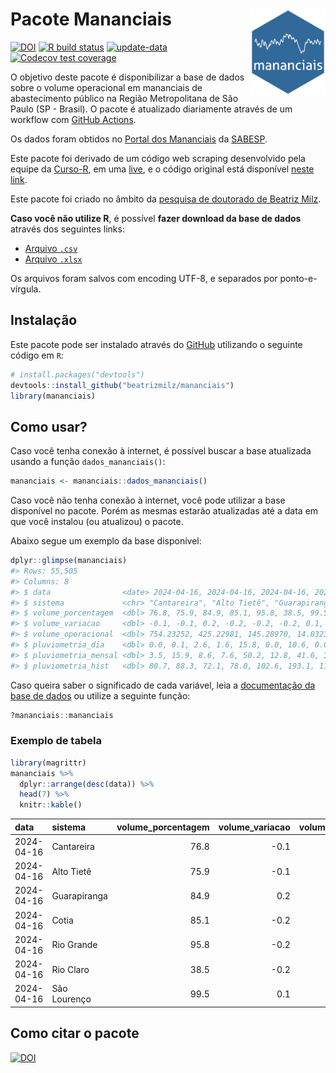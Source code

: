 
<!-- README.md is generated from README.Rmd. Please edit that file -->

# Pacote Mananciais <img src="man/figures/hexlogo.png" align="right" width = "120px"/>

<!-- badges: start -->

[![DOI](https://zenodo.org/badge/DOI/10.5281/zenodo.4733056.svg)](https://doi.org/10.5281/zenodo.4733056)
[![R build
status](https://github.com/beatrizmilz/mananciais/workflows/R-CMD-check/badge.svg)](https://github.com/beatrizmilz/mananciais/actions)
[![update-data](https://github.com/beatrizmilz/mananciais/actions/workflows/2-update_data.yaml/badge.svg)](https://github.com/beatrizmilz/mananciais/actions/workflows/2-update_data.yaml)
[![Codecov test
coverage](https://codecov.io/gh/beatrizmilz/mananciais/branch/master/graph/badge.svg)](https://codecov.io/gh/beatrizmilz/mananciais?branch=master)
<!-- badges: end -->

O objetivo deste pacote é disponibilizar a base de dados sobre o volume
operacional em mananciais de abastecimento público na Região
Metropolitana de São Paulo (SP - Brasil). O pacote é atualizado
diariamente através de um workflow com [GitHub
Actions](https://github.com/beatrizmilz/mananciais/actions).

Os dados foram obtidos no [Portal dos
Mananciais](http://mananciais.sabesp.com.br/Situacao) da
[SABESP](http://site.sabesp.com.br/site/Default.aspx).

Este pacote foi derivado de um código web scraping desenvolvido pela
equipe da [Curso-R](https://www.curso-r.com/), em uma
[live](https://youtu.be/jvZIxrMmOcQ), e o código original está
disponível [neste
link](https://github.com/curso-r/lives/blob/master/drafts/20200730_scraper_sabesp.R).

Este pacote foi criado no âmbito da [pesquisa de doutorado de Beatriz
Milz](https://beatrizmilz.github.io/tese/).

**Caso você não utilize R**, é possível **fazer download da base de
dados** através dos seguintes links:

- [Arquivo
  `.csv`](https://github.com/beatrizmilz/mananciais/raw/master/inst/extdata/mananciais.csv)
- [Arquivo
  `.xlsx`](https://github.com/beatrizmilz/mananciais/blob/master/inst/extdata/mananciais.xlsx?raw=true)

Os arquivos foram salvos com encoding UTF-8, e separados por
ponto-e-vírgula.

## Instalação

Este pacote pode ser instalado através do [GitHub](https://github.com/)
utilizando o seguinte código em `R`:

``` r
# install.packages("devtools")
devtools::install_github("beatrizmilz/mananciais")
library(mananciais)
```

## Como usar?

Caso você tenha conexão à internet, é possível buscar a base atualizada
usando a função `dados_mananciais()`:

``` r
mananciais <- mananciais::dados_mananciais() 
```

Caso você não tenha conexão à internet, você pode utilizar a base
disponível no pacote. Porém as mesmas estarão atualizadas até a data em
que você instalou (ou atualizou) o pacote.

Abaixo segue um exemplo da base disponível:

``` r
dplyr::glimpse(mananciais)
#> Rows: 55,505
#> Columns: 8
#> $ data                <date> 2024-04-16, 2024-04-16, 2024-04-16, 2024-04-16, 2…
#> $ sistema             <chr> "Cantareira", "Alto Tietê", "Guarapiranga", "Cotia…
#> $ volume_porcentagem  <dbl> 76.8, 75.9, 84.9, 85.1, 95.8, 38.5, 99.5, 76.9, 76…
#> $ volume_variacao     <dbl> -0.1, -0.1, 0.2, -0.2, -0.2, -0.2, 0.1, -0.1, -0.1…
#> $ volume_operacional  <dbl> 754.23252, 425.22981, 145.28970, 14.03234, 107.474…
#> $ pluviometria_dia    <dbl> 0.0, 0.1, 2.6, 1.6, 15.8, 0.0, 10.6, 0.0, 0.0, 0.0…
#> $ pluviometria_mensal <dbl> 3.5, 15.9, 8.6, 7.6, 50.2, 12.8, 41.6, 3.5, 15.8, …
#> $ pluviometria_hist   <dbl> 80.7, 88.3, 72.1, 78.0, 102.6, 193.1, 110.0, 80.7,…
```

Caso queira saber o significado de cada variável, leia a [documentação
da base de
dados](https://beatrizmilz.github.io/mananciais/reference/mananciais.html)
ou utilize a seguinte função:

``` r
?mananciais::mananciais
```

### Exemplo de tabela

``` r
library(magrittr)
mananciais %>% 
  dplyr::arrange(desc(data)) %>% 
  head(7) %>%
  knitr::kable()
```

| data       | sistema      | volume_porcentagem | volume_variacao | volume_operacional | pluviometria_dia | pluviometria_mensal | pluviometria_hist |
|:-----------|:-------------|-------------------:|----------------:|-------------------:|-----------------:|--------------------:|------------------:|
| 2024-04-16 | Cantareira   |               76.8 |            -0.1 |          754.23252 |              0.0 |                 3.5 |              80.7 |
| 2024-04-16 | Alto Tietê   |               75.9 |            -0.1 |          425.22981 |              0.1 |                15.9 |              88.3 |
| 2024-04-16 | Guarapiranga |               84.9 |             0.2 |          145.28970 |              2.6 |                 8.6 |              72.1 |
| 2024-04-16 | Cotia        |               85.1 |            -0.2 |           14.03234 |              1.6 |                 7.6 |              78.0 |
| 2024-04-16 | Rio Grande   |               95.8 |            -0.2 |          107.47446 |             15.8 |                50.2 |             102.6 |
| 2024-04-16 | Rio Claro    |               38.5 |            -0.2 |            5.25713 |              0.0 |                12.8 |             193.1 |
| 2024-04-16 | São Lourenço |               99.5 |             0.1 |           88.36819 |             10.6 |                41.6 |             110.0 |

## Como citar o pacote

[![DOI](https://zenodo.org/badge/DOI/10.5281/zenodo.4733056.svg)](https://doi.org/10.5281/zenodo.4733056)
